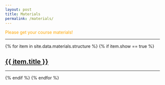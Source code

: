 ```yaml
---
layout: post
title: Materials
permalink: /materials/
---
```


<span style="color:orange">Please get your course materials!</span>

---

<!-- for the materials just put in headers for the topic: handouts, notes, and so on, the first example link is given, and the rest are just illustrations, feel free to edit as you may, the materials go in the 'course files' folder and you can add subfolders too! just be sure to reference the link correctly. you can also link to a post you made...-->

{% for item in site.data.materials.structure %}
  {% if item.show == true %}
  <h2><a href="{{ item.url }}">{{ item.title }}</a></h2>
  <hr/>
  {% endif %}
{% endfor %}
